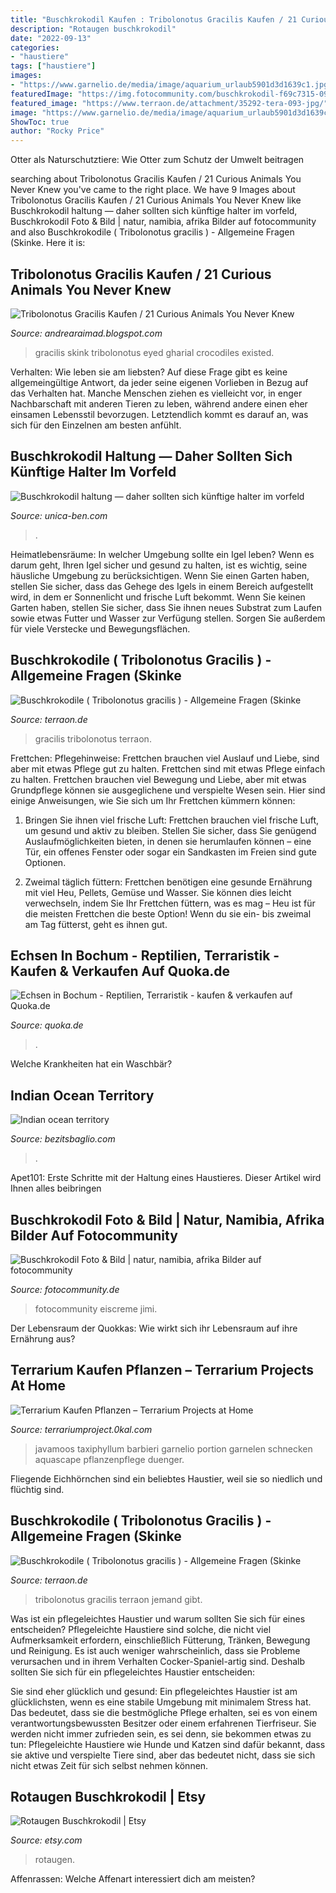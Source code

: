 ```yaml
---
title: "Buschkrokodil Kaufen : Tribolonotus Gracilis Kaufen / 21 Curious Animals You Never Knew"
description: "Rotaugen buschkrokodil"
date: "2022-09-13"
categories:
- "haustiere"
tags: ["haustiere"]
images:
- "https://www.garnelio.de/media/image/aquarium_urlaub5901d3d1639c1.jpg"
featuredImage: "https://img.fotocommunity.com/buschkrokodil-f69c7315-091b-43ce-987b-c3ad0ff37a01.jpg?height=1080"
featured_image: "https://www.terraon.de/attachment/35292-tera-093-jpg/"
image: "https://www.garnelio.de/media/image/aquarium_urlaub5901d3d1639c1.jpg"
ShowToc: true
author: "Rocky Price"
---
```



Otter als Naturschutztiere: Wie Otter zum Schutz der Umwelt beitragen

	

		
searching about Tribolonotus Gracilis Kaufen / 21 Curious Animals You Never Knew you've came to the right place. We have 9 Images about Tribolonotus Gracilis Kaufen / 21 Curious Animals You Never Knew like Buschkrokodil haltung — daher sollten sich künftige halter im vorfeld, Buschkrokodil Foto &amp; Bild | natur, namibia, afrika Bilder auf fotocommunity and also Buschkrokodile ( Tribolonotus gracilis ) - Allgemeine Fragen (Skinke. Here it is:
		
    
## Tribolonotus Gracilis Kaufen / 21 Curious Animals You Never Knew

<img loading=lazy src="https://i.pinimg.com/originals/66/c0/1e/66c01e704d238ae0cc3e7ecc15fb2113.jpg" onerror="this.onerror=null;this.src='https://tse2.mm.bing.net/th?id=OIP.NacaHc2AnnwO5Y2CivemxQHaFj&amp;pid=15.1';" alt="Tribolonotus Gracilis Kaufen / 21 Curious Animals You Never Knew">

_Source: andrearaimad.blogspot.com_

>gracilis skink tribolonotus eyed gharial crocodiles existed. 

	

Verhalten: Wie leben sie am liebsten?
Auf diese Frage gibt es keine allgemeingültige Antwort, da jeder seine eigenen Vorlieben in Bezug auf das Verhalten hat. Manche Menschen ziehen es vielleicht vor, in enger Nachbarschaft mit anderen Tieren zu leben, während andere einen eher einsamen Lebensstil bevorzugen. Letztendlich kommt es darauf an, was sich für den Einzelnen am besten anfühlt.

    
## Buschkrokodil Haltung — Daher Sollten Sich Künftige Halter Im Vorfeld

<img loading=lazy src="https://unica-ben.com/dkyyj/pdzD6dhfGW_2kIXh0sLqrAHaFj.jpg" onerror="this.onerror=null;this.src='https://tse3.mm.bing.net/th?id=OIP.4G63zPwEaBwkuIyvcMahmAAAAA&amp;pid=15.1';" alt="Buschkrokodil haltung — daher sollten sich künftige halter im vorfeld">

_Source: unica-ben.com_

>. 

	

Heimatlebensräume: In welcher Umgebung sollte ein Igel leben?
Wenn es darum geht, Ihren Igel sicher und gesund zu halten, ist es wichtig, seine häusliche Umgebung zu berücksichtigen. Wenn Sie einen Garten haben, stellen Sie sicher, dass das Gehege des Igels in einem Bereich aufgestellt wird, in dem er Sonnenlicht und frische Luft bekommt. Wenn Sie keinen Garten haben, stellen Sie sicher, dass Sie ihnen neues Substrat zum Laufen sowie etwas Futter und Wasser zur Verfügung stellen. Sorgen Sie außerdem für viele Verstecke und Bewegungsflächen.

    
## Buschkrokodile ( Tribolonotus Gracilis ) - Allgemeine Fragen (Skinke

<img loading=lazy src="https://www.terraon.de/attachment/35323-terrarium-002-jpg/?thumbnail=1" onerror="this.onerror=null;this.src='https://tse3.mm.bing.net/th?id=OIP.2rVpORsHK9YsZ-BUn2BtAQAAAA&amp;pid=15.1';" alt="Buschkrokodile ( Tribolonotus gracilis ) - Allgemeine Fragen (Skinke">

_Source: terraon.de_

>gracilis tribolonotus terraon. 

	

Frettchen: Pflegehinweise: Frettchen brauchen viel Auslauf und Liebe, sind aber mit etwas Pflege gut zu halten.
Frettchen sind mit etwas Pflege einfach zu halten. Frettchen brauchen viel Bewegung und Liebe, aber mit etwas Grundpflege können sie ausgeglichene und verspielte Wesen sein. Hier sind einige Anweisungen, wie Sie sich um Ihr Frettchen kümmern können:
1. Bringen Sie ihnen viel frische Luft: Frettchen brauchen viel frische Luft, um gesund und aktiv zu bleiben. Stellen Sie sicher, dass Sie genügend Auslaufmöglichkeiten bieten, in denen sie herumlaufen können – eine Tür, ein offenes Fenster oder sogar ein Sandkasten im Freien sind gute Optionen.

2. Zweimal täglich füttern: Frettchen benötigen eine gesunde Ernährung mit viel Heu, Pellets, Gemüse und Wasser. Sie können dies leicht verwechseln, indem Sie Ihr Frettchen füttern, was es mag – Heu ist für die meisten Frettchen die beste Option! Wenn du sie ein- bis zweimal am Tag fütterst, geht es ihnen gut.

    
## Echsen In Bochum - Reptilien, Terraristik - Kaufen &amp; Verkaufen Auf Quoka.de

<img loading=lazy src="https://pic0.qimage.de/80/78/09/s229097880.jpg" onerror="this.onerror=null;this.src='https://tse2.mm.bing.net/th?id=OIP.ytUg5n-S2I2EiG6JguCQAwAAAA&amp;pid=15.1';" alt="Echsen in Bochum - Reptilien, Terraristik - kaufen &amp; verkaufen auf Quoka.de">

_Source: quoka.de_

>. 

	

Welche Krankheiten hat ein Waschbär?

    
## Indian Ocean Territory

<img loading=lazy src="https://bezitsbaglio.com/iez/Dvo3ncfq4Sc.jpeg" onerror="this.onerror=null;this.src='https://tse4.mm.bing.net/th?id=OIP.xEnIew1GFyH6Jy2orXmhpgHaFj&amp;pid=15.1';" alt="Indian ocean territory">

_Source: bezitsbaglio.com_

>. 

	

Apet101: Erste Schritte mit der Haltung eines Haustieres. Dieser Artikel wird Ihnen alles beibringen

    
## Buschkrokodil Foto &amp; Bild | Natur, Namibia, Afrika Bilder Auf Fotocommunity

<img loading=lazy src="https://img.fotocommunity.com/buschkrokodil-f69c7315-091b-43ce-987b-c3ad0ff37a01.jpg?height=1080" onerror="this.onerror=null;this.src='https://tse1.mm.bing.net/th?id=OIP.LJjWkVBgOzvsojHIzYZRqgHaEW&amp;pid=15.1';" alt="Buschkrokodil Foto &amp; Bild | natur, namibia, afrika Bilder auf fotocommunity">

_Source: fotocommunity.de_

>fotocommunity eiscreme jimi. 

	

Der Lebensraum der Quokkas: Wie wirkt sich ihr Lebensraum auf ihre Ernährung aus?

    
## Terrarium Kaufen Pflanzen – Terrarium Projects At Home

<img loading=lazy src="https://www.garnelio.de/media/image/aquarium_urlaub5901d3d1639c1.jpg" onerror="this.onerror=null;this.src='https://tse4.mm.bing.net/th?id=OIP.xVN6ERyhfmMIO7ltKShD0gHaE9&amp;pid=15.1';" alt="Terrarium Kaufen Pflanzen – Terrarium Projects at Home">

_Source: terrariumproject.0kal.com_

>javamoos taxiphyllum barbieri garnelio portion garnelen schnecken aquascape pflanzenpflege duenger. 

	

Fliegende Eichhörnchen sind ein beliebtes Haustier, weil sie so niedlich und flüchtig sind.

    
## Buschkrokodile ( Tribolonotus Gracilis ) - Allgemeine Fragen (Skinke

<img loading=lazy src="https://www.terraon.de/attachment/35292-tera-093-jpg/" onerror="this.onerror=null;this.src='https://tse1.mm.bing.net/th?id=OIP.huiBw07DJyfBge59sIjMNAHaJ4&amp;pid=15.1';" alt="Buschkrokodile ( Tribolonotus gracilis ) - Allgemeine Fragen (Skinke">

_Source: terraon.de_

>tribolonotus gracilis terraon jemand gibt. 

	

Was ist ein pflegeleichtes Haustier und warum sollten Sie sich für eines entscheiden?
Pflegeleichte Haustiere sind solche, die nicht viel Aufmerksamkeit erfordern, einschließlich Fütterung, Tränken, Bewegung und Reinigung. Es ist auch weniger wahrscheinlich, dass sie Probleme verursachen und in ihrem Verhalten Cocker-Spaniel-artig sind.
Deshalb sollten Sie sich für ein pflegeleichtes Haustier entscheiden:

Sie sind eher glücklich und gesund: Ein pflegeleichtes Haustier ist am glücklichsten, wenn es eine stabile Umgebung mit minimalem Stress hat. Das bedeutet, dass sie die bestmögliche Pflege erhalten, sei es von einem verantwortungsbewussten Besitzer oder einem erfahrenen Tierfriseur. Sie werden nicht immer zufrieden sein, es sei denn, sie bekommen etwas zu tun: Pflegeleichte Haustiere wie Hunde und Katzen sind dafür bekannt, dass sie aktive und verspielte Tiere sind, aber das bedeutet nicht, dass sie sich nicht etwas Zeit für sich selbst nehmen können.

    
## Rotaugen Buschkrokodil | Etsy

<img loading=lazy src="https://i.etsystatic.com/18119040/r/il/3be6de/2031341163/il_794xN.2031341163_ra18.jpg" onerror="this.onerror=null;this.src='https://tse1.mm.bing.net/th?id=OIP.TZdGsby5KXV5PLM01uIfGwHaE7&amp;pid=15.1';" alt="Rotaugen Buschkrokodil | Etsy">

_Source: etsy.com_

>rotaugen. 

	

Affenrassen: Welche Affenart interessiert dich am meisten?


